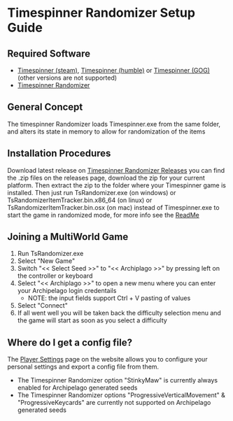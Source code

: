 # Timespinner Randomizer Setup Guide

## Required Software

- [Timespinner (steam)](https://store.steampowered.com/app/368620/Timespinner/), [Timespinner (humble)](https://www.humblebundle.com/store/timespinner) or [Timespinner (GOG)](https://www.gog.com/game/timespinner) (other versions are not supported)
- [Timespinner Randomizer](https://github.com/JarnoWesthof/TsRandomizer)

## General Concept

The timespinner Randomizer loads Timespinner.exe from the same folder, and alters its state in memory to allow for randomization of the items

## Installation Procedures

Download latest release on [Timespinner Randomizer Releases](https://github.com/JarnoWesthof/TsRandomizer/releases) you can find the .zip files on the releases page, download the zip for your current platform. Then extract the zip to the folder where your Timespinner game is installed. Then just run TsRandomizer.exe (on windows) or TsRandomizerItemTracker.bin.x86_64 (on linux) or TsRandomizerItemTracker.bin.osx (on mac) instead of Timespinner.exe to start the game in randomized mode, for more info see the [ReadMe](https://github.com/JarnoWesthof/TsRandomizer)
    
## Joining a MultiWorld Game

1. Run TsRandomizer.exe
2. Select "New Game"
3. Switch "<< Select Seed >>" to "<< Archiplago >>" by pressing left on the controller or keyboard 
4. Select "<< Archiplago >>" to open a new menu where you can enter your Archipelago login credentails
	* NOTE: the input fields support Ctrl + V pasting of values
5. Select "Connect"
6. If all went well you will be taken back the difficulty selection menu and the game will start as soon as you select a difficulty

## Where do I get a config file?
The [Player Settings](https://archipelago.gg/tutorial/timespinner/setup/en) page on the website allows you to configure your personal settings and export a config file from them.

* The Timespinner Randomizer option "StinkyMaw" is currently always enabled for Archipelago generated seeds
* The Timespinner Randomizer options "ProgressiveVerticalMovement" & "ProgressiveKeycards" are currently not supported on Archipelago generated seeds